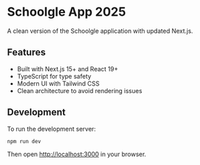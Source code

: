# Schoolgle App 2025

A clean version of the Schoolgle application with updated Next.js.

## Features

- Built with Next.js 15+ and React 19+
- TypeScript for type safety
- Modern UI with Tailwind CSS
- Clean architecture to avoid rendering issues

## Development

To run the development server:

```bash
npm run dev
```

Then open [http://localhost:3000](http://localhost:3000) in your browser.